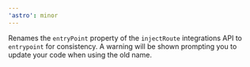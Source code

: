 ```yaml
---
'astro': minor
---
```


Renames the `entryPoint` property of the `injectRoute` integrations API to `entrypoint` for consistency. A warning will be shown prompting you to update your code when using the old name.
